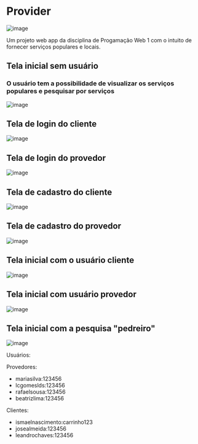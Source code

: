 # Provider
![image](https://github.com/user-attachments/assets/88f13eaa-33da-42da-b783-d1b20ea6a969)

Um projeto web app da disciplina de Progamação Web 1 com o intuito de fornecer serviços populares e locais.

## Tela inicial sem usuário

### O usuário tem a possibilidade de visualizar os serviços populares e pesquisar por serviços

![image](https://github.com/user-attachments/assets/7f0fd89a-1d4a-4015-8d3c-75c3a1c71962)

## Tela de login do cliente
![image](https://github.com/user-attachments/assets/79df693b-e7e6-4371-a999-8aa7b482c60c)

## Tela de login do provedor
![image](https://github.com/user-attachments/assets/71c659bd-3ec8-4e08-b797-fd2d855f0f3b)

## Tela de cadastro do cliente
![image](https://github.com/user-attachments/assets/38308240-5ef9-4efb-98d4-a20003674598)

## Tela de cadastro do provedor
![image](https://github.com/user-attachments/assets/de68282b-957f-4936-a802-1bf76fde5082)

## Tela inicial com o usuário cliente
![image](https://github.com/user-attachments/assets/7b0ccd0c-7308-4792-ba71-8e20a413bea6)

## Tela inicial com usuário provedor
![image](https://github.com/user-attachments/assets/99734536-fbb5-4ecb-a664-4c0fdc2ff449)

## Tela inicial com a pesquisa "pedreiro"
![image](https://github.com/user-attachments/assets/4eb76619-ada1-4de7-99cc-67476bdd5775)


Usuários:

Provedores:
- mariasilva:123456
- lcgomeslds:123456
- rafaelsousa:123456
- beatrizlima:123456

Clientes:
- ismaelnascimento:carrinho123
- josealmeida:123456
- leandrochaves:123456

